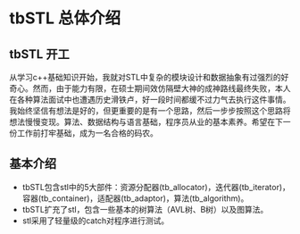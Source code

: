 # tbSTL 总体介绍
## tbSTL 开工
从学习c++基础知识开始，我就对STL中复杂的模块设计和数据抽象有过强烈的好奇心。然而，由于能力有限，在硕士期间效仿隔壁大神的成神路线最终失败，本人在各种算法面试中也遭遇历史滑铁卢，好一段时间都缓不过力气去执行这件事情。我始终坚信有想法是好的，但更重要的是有一个思路，然后一步步按照这个思路将想法慢慢变现。算法、数据结构与语言基础，程序员从业的基本素养。希望在下一份工作前打牢基础，成为一名合格的码农。
## 基本介绍
* tbSTL包含stl中的5大部件：资源分配器(tb_allocator)，迭代器(tb_iterator)，容器(tb_container)，适配器(tb_adaptor)，算法(tb_algorithm)。
* tbSTL扩充了stl，包含一些基本的树算法（AVL树、B树）以及图算法。
* stl采用了轻量级的catch对程序进行测试。